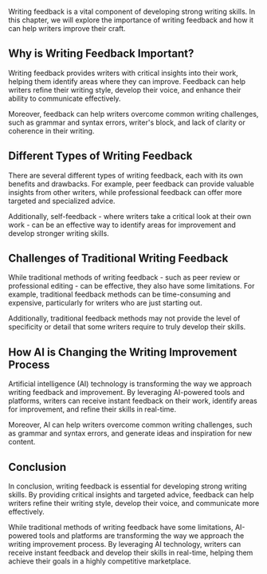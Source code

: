 
Writing feedback is a vital component of developing strong writing skills. In this chapter, we will explore the importance of writing feedback and how it can help writers improve their craft.

Why is Writing Feedback Important?
----------------------------------

Writing feedback provides writers with critical insights into their work, helping them identify areas where they can improve. Feedback can help writers refine their writing style, develop their voice, and enhance their ability to communicate effectively.

Moreover, feedback can help writers overcome common writing challenges, such as grammar and syntax errors, writer's block, and lack of clarity or coherence in their writing.

Different Types of Writing Feedback
-----------------------------------

There are several different types of writing feedback, each with its own benefits and drawbacks. For example, peer feedback can provide valuable insights from other writers, while professional feedback can offer more targeted and specialized advice.

Additionally, self-feedback - where writers take a critical look at their own work - can be an effective way to identify areas for improvement and develop stronger writing skills.

Challenges of Traditional Writing Feedback
------------------------------------------

While traditional methods of writing feedback - such as peer review or professional editing - can be effective, they also have some limitations. For example, traditional feedback methods can be time-consuming and expensive, particularly for writers who are just starting out.

Additionally, traditional feedback methods may not provide the level of specificity or detail that some writers require to truly develop their skills.

How AI is Changing the Writing Improvement Process
--------------------------------------------------

Artificial intelligence (AI) technology is transforming the way we approach writing feedback and improvement. By leveraging AI-powered tools and platforms, writers can receive instant feedback on their work, identify areas for improvement, and refine their skills in real-time.

Moreover, AI can help writers overcome common writing challenges, such as grammar and syntax errors, and generate ideas and inspiration for new content.

Conclusion
----------

In conclusion, writing feedback is essential for developing strong writing skills. By providing critical insights and targeted advice, feedback can help writers refine their writing style, develop their voice, and communicate more effectively.

While traditional methods of writing feedback have some limitations, AI-powered tools and platforms are transforming the way we approach the writing improvement process. By leveraging AI technology, writers can receive instant feedback and develop their skills in real-time, helping them achieve their goals in a highly competitive marketplace.
